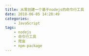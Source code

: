 ```yaml
---
title: 从零创建一个基于nodejs的命令行工具
date: 2018-06-05 14:28:49
categories:
	- JavaScript
tags:
	- nodejs
	- 命令行工具
	- 爬虫
	- npm-package
---
```

